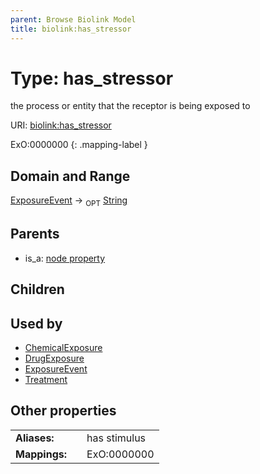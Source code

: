 ```yaml
---
parent: Browse Biolink Model
title: biolink:has_stressor
---
```


# Type: has_stressor


the process or entity that the receptor is being exposed to

URI: [biolink:has_stressor](https://w3id.org/biolink/vocab/has_stressor)

ExO:0000000
{: .mapping-label }



## Domain and Range

[ExposureEvent](ExposureEvent.md) ->  <sub>OPT</sub> [String](types/String.md)

## Parents

 *  is_a: [node property](node_property.md)

## Children


## Used by

 * [ChemicalExposure](ChemicalExposure.md)
 * [DrugExposure](DrugExposure.md)
 * [ExposureEvent](ExposureEvent.md)
 * [Treatment](Treatment.md)

## Other properties

|  |  |  |
| --- | --- | --- |
| **Aliases:** | | has stimulus |
| **Mappings:** | | ExO:0000000 |


